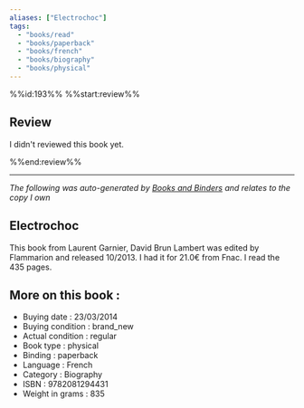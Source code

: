 ```yaml
---
aliases: ["Electrochoc"] 
tags: 
  - "books/read" 
  - "books/paperback" 
  - "books/french"
  - "books/biography"
  - "books/physical"
---
```

%%id:193%%
%%start:review%%
## Review
I didn't reviewed this book yet. 

%%end:review%%

---
_The following was auto-generated by [Books and Binders](Books%20and%20Binders.md) and relates to the copy I own_
## Electrochoc
This book from Laurent Garnier, David Brun Lambert was edited by Flammarion and released 10/2013. I had it for 21.0€ from Fnac. I read the 435 pages.

## More on this book :
- Buying date : 23/03/2014
- Buying condition : brand_new
- Actual condition : regular
- Book type : physical
- Binding : paperback
- Language : French
- Category : Biography
- ISBN : 9782081294431
- Weight in grams : 835
